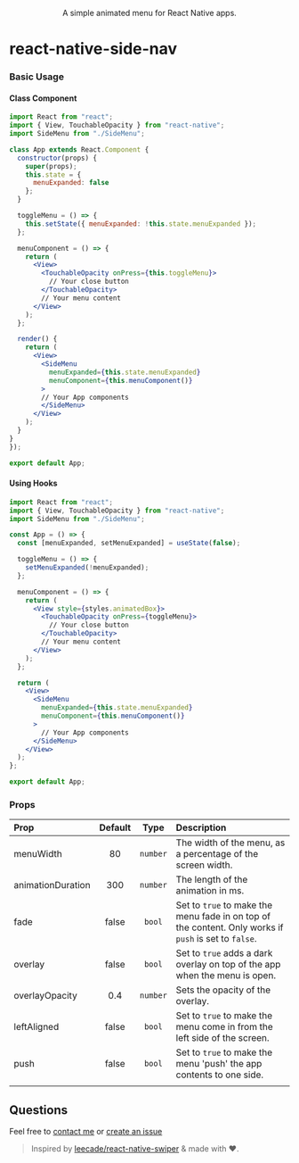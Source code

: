 <p align="center">
  A simple animated menu for React Native apps.
</p>

# react-native-side-nav

### Basic Usage

#### Class Component

```jsx
import React from "react";
import { View, TouchableOpacity } from "react-native";
import SideMenu from "./SideMenu";

class App extends React.Component {
  constructor(props) {
    super(props);
    this.state = {
      menuExpanded: false
    };
  }

  toggleMenu = () => {
    this.setState({ menuExpanded: !this.state.menuExpanded });
  };

  menuComponent = () => {
    return (
      <View>
        <TouchableOpacity onPress={this.toggleMenu}>
          // Your close button
        </TouchableOpacity>
        // Your menu content
      </View>
    );
  };

  render() {
    return (
      <View>
        <SideMenu
          menuExpanded={this.state.menuExpanded}
          menuComponent={this.menuComponent()}
        >
        // Your App components
        </SideMenu>
      </View>
    );
  }
}
});

export default App;
```

#### Using Hooks

```jsx
import React from "react";
import { View, TouchableOpacity } from "react-native";
import SideMenu from "./SideMenu";

const App = () => {
  const [menuExpanded, setMenuExpanded] = useState(false);

  toggleMenu = () => {
    setMenuExpanded(!menuExpanded);
  };

  menuComponent = () => {
    return (
      <View style={styles.animatedBox}>
        <TouchableOpacity onPress={toggleMenu}>
          // Your close button
        </TouchableOpacity>
        // Your menu content
      </View>
    );
  };

  return (
    <View>
      <SideMenu
        menuExpanded={this.state.menuExpanded}
        menuComponent={this.menuComponent()}
      >
        // Your App components
      </SideMenu>
    </View>
  );
};

export default App;
```

### Props

| Prop              | Default |   Type   | Description                                                                                           |
| :---------------- | :-----: | :------: | :---------------------------------------------------------------------------------------------------- |
| menuWidth         |   80    | `number` | The width of the menu, as a percentage of the screen width.                                           |
| animationDuration |   300   | `number` | The length of the animation in ms.                                                                    |
| fade              |  false  |  `bool`  | Set to `true` to make the menu fade in on top of the content. Only works if `push` is set to `false`. |
| overlay           |  false  |  `bool`  | Set to `true` adds a dark overlay on top of the app when the menu is open.                            |
| overlayOpacity    |   0.4   | `number` | Sets the opacity of the overlay.                                                                      |
| leftAligned       |  false  |  `bool`  | Set to `true` to make the menu come in from the left side of the screen.                              |
| push              |  false  |  `bool`  | Set to `true` to make the menu 'push' the app contents to one side.                                   |
|                   |

## Questions

Feel free to [contact me](mailto:serena.antonetti@gmail.com) or [create an issue](https://github.com/serenastorm/SideDrawer/issues/new)

> Inspired by [leecade/react-native-swiper](https://github.com/leecade/react-native-swiper/) & made with ♥.
